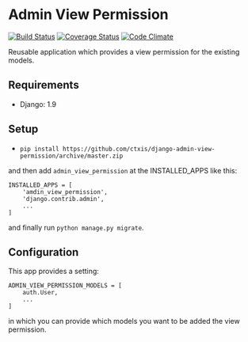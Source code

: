 # Admin View Permission
[![Build Status](https://travis-ci.org/ctxis/django-admin-view-permission.svg?branch=master)](https://travis-ci.org/ctxis/django-admin-view-permission)
[![Coverage Status](https://coveralls.io/repos/github/ctxis/django-admin-view-permission/badge.svg?branch=master)](https://coveralls.io/github/ctxis/django-admin-view-permission?branch=master)
[![Code Climate](https://codeclimate.com/github/ctxis/django-admin-view-permission/badges/gpa.svg)](https://codeclimate.com/github/ctxis/django-admin-view-permission)

Reusable application which provides a view permission for the existing models.

## Requirements
* Django: 1.9

## Setup
* `pip install https://github.com/ctxis/django-admin-view-permission/archive/master.zip`

and then add `admin_view_permission` at the INSTALLED_APPS like this:

    INSTALLED_APPS = [
        'amdin_view_permission',
        'django.contrib.admin',
        ...
    ]

and finally run `python manage.py migrate`.

## Configuration
This app provides a setting:

    ADMIN_VIEW_PERMISSION_MODELS = [
        auth.User,
        ...
    ]

in which you can provide which models you want to be added the view permission.